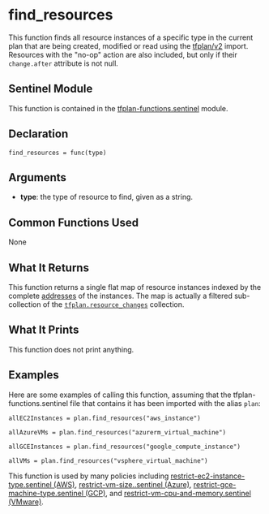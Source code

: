 # find_resources
This function finds all resource instances of a specific type in the current plan that are being created, modified or read using the [tfplan/v2](https://www.terraform.io/docs/cloud/sentinel/import/tfplan-v2.html) import. Resources with the "no-op" action are also included, but only if their `change.after` attribute is not null.

## Sentinel Module
This function is contained in the [tfplan-functions.sentinel](../tfplan-functions.sentinel) module.

## Declaration
`find_resources = func(type)`

## Arguments
* **type**: the type of resource to find, given as a string.

## Common Functions Used
None

## What It Returns
This function returns a single flat map of resource instances indexed by the complete [addresses](https://www.terraform.io/docs/internals/resource-addressing.html) of the instances. The map is actually a filtered sub-collection of the [`tfplan.resource_changes`](https://www.terraform.io/docs/cloud/sentinel/import/tfplan-v2.html#the-resource_changes-collection) collection.

## What It Prints
This function does not print anything.

## Examples
Here are some examples of calling this function, assuming that the tfplan-functions.sentinel file that contains it has been imported with the alias `plan`:
```
allEC2Instances = plan.find_resources("aws_instance")

allAzureVMs = plan.find_resources("azurerm_virtual_machine")

allGCEInstances = plan.find_resources("google_compute_instance")

allVMs = plan.find_resources("vsphere_virtual_machine")
```

This function is used by many policies including [restrict-ec2-instance-type.sentinel (AWS)](../../../aws/restrict-ec2-instance-type.sentinel), [restrict-vm-size..sentinel (Azure)](../../../azure/restrict-vm-size..sentinel), [restrict-gce-machine-type.sentinel (GCP)](../../../gcp/restrict-gce-machine-type.sentinel), and [restrict-vm-cpu-and-memory.sentinel (VMware)](../../../vmware/restrict-vm-cpu-and-memory.sentinel).
